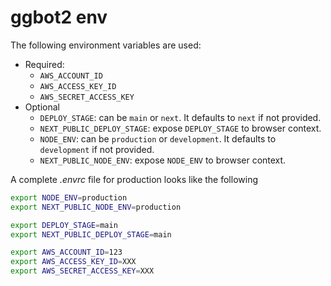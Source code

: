 # ggbot2 env

The following environment variables are used:

- Required:
  - `AWS_ACCOUNT_ID`
  - `AWS_ACCESS_KEY_ID`
  - `AWS_SECRET_ACCESS_KEY`
- Optional
  - `DEPLOY_STAGE`: can be `main` or `next`. It defaults to `next` if not provided.
  - `NEXT_PUBLIC_DEPLOY_STAGE`: expose `DEPLOY_STAGE` to browser context.
  - `NODE_ENV`: can be `production` or `development`. It defaults to `development` if not provided.
  - `NEXT_PUBLIC_NODE_ENV`: expose `NODE_ENV` to browser context.

A complete *.envrc* file for production looks like the following

```sh
export NODE_ENV=production
export NEXT_PUBLIC_NODE_ENV=production

export DEPLOY_STAGE=main
export NEXT_PUBLIC_DEPLOY_STAGE=main

export AWS_ACCOUNT_ID=123
export AWS_ACCESS_KEY_ID=XXX
export AWS_SECRET_ACCESS_KEY=XXX
```

